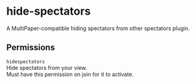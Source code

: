 # hide-spectators

A MultiPaper-compatible hiding spectators from other spectators plugin.

## Permissions

`hidespectators`  
Hide spectators from your view.  
Must have this permission on join for it to activate.